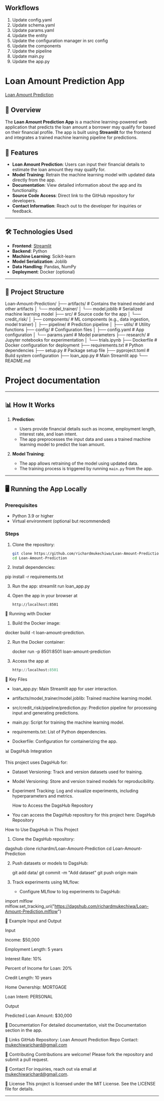 ## Workflows

1. Update config.yaml
2. Update schema.yaml
3. Update params.yaml
4. Update the entity
5. Update the configuration manager in src config
6. Update the components
7. Update the pipeline
8. Update main.py
9. Update the app.py

# Loan Amount Prediction App

[Loan Amount Prediction](https://loan-amount-prediction-v5wxdubjubukkct6memh5n.streamlit.app/)

## 📖 Overview
The **Loan Amount Prediction App** is a machine learning-powered web application that predicts the loan amount a borrower may qualify for based on their financial profile. The app is built using **Streamlit** for the frontend and integrates a trained machine learning pipeline for predictions.


## 🚀 Features
- **Loan Amount Prediction**: Users can input their financial details to estimate the loan amount they may qualify for.
- **Model Training**: Retrain the machine learning model with updated data directly from the app.
- **Documentation**: View detailed information about the app and its functionality.
- **Source Code Access**: Direct link to the GitHub repository for developers.
- **Contact Information**: Reach out to the developer for inquiries or feedback.

---

## 🛠️ Technologies Used
- **Frontend**: [Streamlit](https://streamlit.io/)
- **Backend**: Python
- **Machine Learning**: Scikit-learn
- **Model Serialization**: Joblib
- **Data Handling**: Pandas, NumPy
- **Deployment**: Docker (optional)

---

## 📂 Project Structure

Loan-Amount-Prediction/ ├── artifacts/ # Contains the trained model and other artifacts │ └── model_trainer/ │ └── model.joblib # Serialized machine learning model ├── src/ # Source code for the app │ └── credit_risk/ │ ├── components/ # ML components (e.g., data ingestion, model trainer) │ ├── pipeline/ # Prediction pipeline │ ├── utils/ # Utility functions ├── config/ # Configuration files │ ├── config.yaml # App configuration │ └── params.yaml # Model parameters ├── research/ # Jupyter notebooks for experimentation │ └── trials.ipynb ├── Dockerfile # Docker configuration for deployment ├── requirements.txt # Python dependencies ├── setup.py # Package setup file ├── pyproject.toml # Build system configuration ├── loan_app.py # Main Streamlit app └── README.md

# Project documentation


---

## 📊 How It Works
1. **Prediction**:
   - Users provide financial details such as income, employment length, interest rate, and loan intent.
   - The app preprocesses the input data and uses a trained machine learning model to predict the loan amount.

2. **Model Training**:
   - The app allows retraining of the model using updated data.
   - The training process is triggered by running `main.py` from the app.

---

## 🖥️ Running the App Locally

### Prerequisites
- Python 3.9 or higher
- Virtual environment (optional but recommended)

### Steps
1. Clone the repository:
   ```bash
   git clone https://github.com/richardmukechiwa/Loan-Amount-Prediction.git
   cd Loan-Amount-Prediction

2. Install dependencies:

pip install -r requirements.txt

3. Run the app:
streamlit run loan_app.py

4. Open the app in your browser at
   
   ```
   http://localhost:8501
   
   ```
   

🐳 Running with Docker

1. Build the Docker image:
   
  docker build -t loan-amount-prediction.
  
2. Run the Docker container:

   docker run -p 8501:8501 loan-amount-prediction

3. Access the app at
   ```python
   http://localhost:8501
   ```

📁 Key Files

- loan_app.py: Main Streamlit app for user interaction.

- artifacts/model_trainer/model.joblib: Trained machine learning model.
  
- src/credit_risk/pipeline/prediction.py: Prediction pipeline for processing input and 
  generating predictions.

- main.py: Script for training the machine learning model.
  
- requirements.txt: List of Python dependencies.
  
- Dockerfile: Configuration for containerizing the app.

📊 DagsHub Integration

This project uses DagsHub for:

- Dataset Versioning: Track and version datasets used for training.

- Model Versioning: Store and version trained models for reproducibility.
  
- Experiment Tracking: Log and visualize experiments, including hyperparameters and metrics.
  
  How to Access the DagsHub Repository
  
- You can access the DagsHub repository for this project here: DagsHub Repository

How to Use DagsHub in This Project

1. Clone the DagsHub repository:

dagshub clone richardm/Loan-Amount-Prediction
cd Loan-Amount-Prediction

2. Push datasets or models to DagsHub:

   git add data/
git commit -m "Add dataset"
git push origin main

3. Track experiments using MLflow:
   - Configure MLflow to log experiments to DagsHub:

import mlflow
mlflow.set_tracking_uri("https://dagshub.com/richardmukechiwa/Loan-Amount-Prediction.mlflow")  


🧪 Example Input and Output

Input

Income: $50,000

Employment Length: 5 years

Interest Rate: 10%

Percent of Income for Loan: 20%

Credit Length: 10 years

Home Ownership: MORTGAGE

Loan Intent: PERSONAL

Output

Predicted Loan Amount: $30,000

📜 Documentation
For detailed documentation, visit the Documentation section in the app.

🔗 Links
GitHub Repository: Loan Amount Prediction Repo
Contact: mukechiwarichard@gmail.com

🤝 Contributing
Contributions are welcome! Please fork the repository and submit a pull request.

📧 Contact
For inquiries, reach out via email at mukechiwarichard@gmail.com.

📝 License
This project is licensed under the MIT License. See the LICENSE file for details.



---


